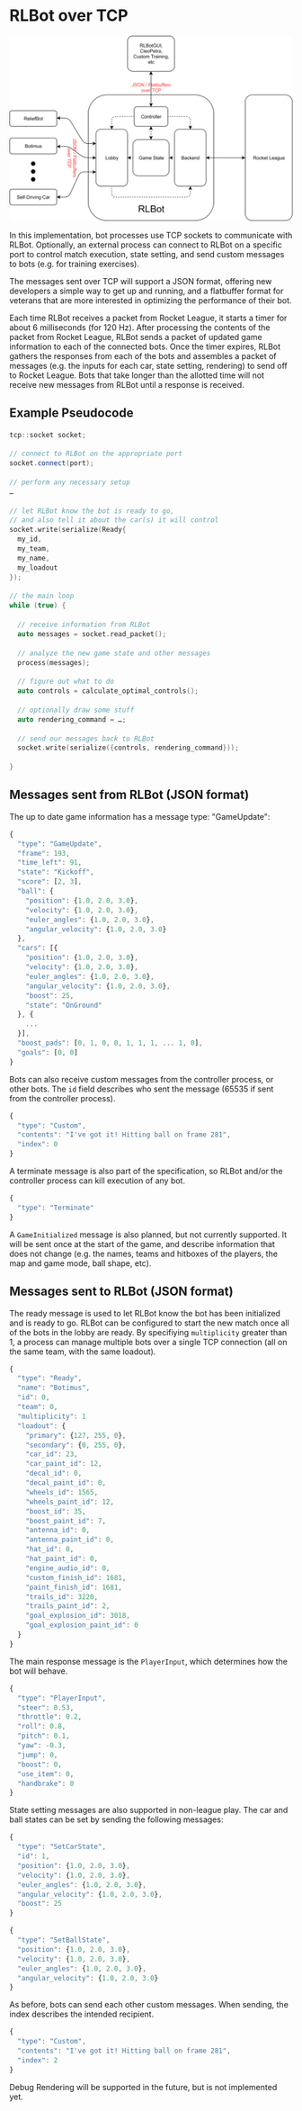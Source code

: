 # RLBot over TCP

![TCP RLBot diagram](rlbot.png)

In this implementation, bot processes use TCP sockets
to communicate with RLBot. Optionally, an external
process can connect to RLBot on a specific port to
control match execution, state setting, and send custom
messages to bots (e.g. for training exercises).

The messages sent over TCP will support a JSON format,
offering new developers a simple way to get up and running,
and a flatbuffer format for veterans that are more interested
in optimizing the performance of their bot.

Each time RLBot receives a packet from Rocket League, it starts a
timer for about 6 milliseconds (for 120 Hz). After processing the 
contents of the packet from Rocket League, RLBot sends a packet of 
updated game information to each of the connected bots. Once the 
timer expires, RLBot gathers the responses from each of the bots
and assembles a packet of messages (e.g. the inputs for each car,
state setting, rendering) to send off to Rocket League. Bots that
take longer than the allotted time will not receive new messages
from RLBot until a response is received.

## Example Pseudocode

```cpp
tcp::socket socket;

// connect to RLBot on the appropriate port
socket.connect(port);

// perform any necessary setup
…

// let RLBot know the bot is ready to go,
// and also tell it about the car(s) it will control
socket.write(serialize(Ready{
  my_id,
  my_team,
  my_name,
  my_loadout
});

// the main loop
while (true) {

  // receive information from RLBot
  auto messages = socket.read_packet();

  // analyze the new game state and other messages
  process(messages);

  // figure out what to do
  auto controls = calculate_optimal_controls();

  // optionally draw some stuff 
  auto rendering_command = …;

  // send our messages back to RLBot
  socket.write(serialize({controls, rendering_command})); 

}
```

## Messages sent from RLBot (JSON format)

The up to date game information has a message type: "GameUpdate":

```js
{
  "type": "GameUpdate",
  "frame": 193,
  "time_left": 91,
  "state": "Kickoff",
  "score": [2, 3],
  "ball": {
    "position": {1.0, 2.0, 3.0},
    "velocity": {1.0, 2.0, 3.0},
    "euler_angles": {1.0, 2.0, 3.0},
    "angular_velocity": {1.0, 2.0, 3.0}
  },
  "cars": [{
    "position": {1.0, 2.0, 3.0},
    "velocity": {1.0, 2.0, 3.0},
    "euler_angles": {1.0, 2.0, 3.0},
    "angular_velocity": {1.0, 2.0, 3.0},
    "boost": 25,
    "state": "OnGround"
  }, {
    ...
  }],
  "boost_pads": [0, 1, 0, 0, 1, 1, 1, ... 1, 0],
  "goals": [0, 0]
}
```

Bots can also receive custom messages from the controller process, or other bots.
The `id` field describes who sent the message (65535 if sent from the controller process).
```js
{
  "type": "Custom",
  "contents": "I've got it! Hitting ball on frame 281",
  "index": 0
}
```

A terminate message is also part of the specification, so RLBot and/or the controller process
can kill execution of any bot.

```js
{
  "type": "Terminate"
}
```

A `GameInitialized` message is also planned, but not currently supported. It will be sent
once at the start of the game, and describe information that does not change (e.g. the
names, teams and hitboxes of the players, the map and game mode, ball shape, etc).
 
## Messages sent to RLBot (JSON format)

The ready message is used to let RLBot know the bot has been initialized
and is ready to go. RLBot can be configured to start the new match once
all of the bots in the lobby are ready. By specifiying `multiplicity` greater
than 1, a process can manage multiple bots over a single TCP connection (all
on the same team, with the same loadout).

```js
{
  "type": "Ready",  
  "name": "Botimus",
  "id": 0,
  "team": 0,
  "multiplicity": 1
  "loadout": {
    "primary": {127, 255, 0},
    "secondary": {0, 255, 0},
    "car_id": 23,
    "car_paint_id": 12,
    "decal_id": 0,
    "decal_paint_id": 0,
    "wheels_id": 1565,
    "wheels_paint_id": 12,
    "boost_id": 35,
    "boost_paint_id": 7,
    "antenna_id": 0,
    "antenna_paint_id": 0,
    "hat_id": 0,
    "hat_paint_id": 0,
    "engine_audio_id": 0,
    "custom_finish_id": 1681,
    "paint_finish_id": 1681,
    "trails_id": 3220,
    "trails_paint_id": 2,
    "goal_explosion_id": 3018,
    "goal_explosion_paint_id": 0
  }
}
```

The main response message is the `PlayerInput`, which determines
how the bot will behave.

```js
{
  "type": "PlayerInput",  
  "steer": 0.53,
  "throttle": 0.2,
  "roll": 0.8,
  "pitch": 0.1,
  "yaw": -0.3,
  "jump": 0,
  "boost": 0,
  "use_item": 0,
  "handbrake": 0
}
```

State setting messages are also supported in non-league play. The car
and ball states can be set by sending the following messages:

```js
{
  "type": "SetCarState",
  "id": 1,
  "position": {1.0, 2.0, 3.0},
  "velocity": {1.0, 2.0, 3.0},
  "euler_angles": {1.0, 2.0, 3.0},
  "angular_velocity": {1.0, 2.0, 3.0},
  "boost": 25  
}
```

```js
{
  "type": "SetBallState",
  "position": {1.0, 2.0, 3.0},
  "velocity": {1.0, 2.0, 3.0},
  "euler_angles": {1.0, 2.0, 3.0},
  "angular_velocity": {1.0, 2.0, 3.0}
}
```

As before, bots can send each other custom messages. When sending, the index
describes the intended recipient.

```js
{
  "type": "Custom",
  "contents": "I've got it! Hitting ball on frame 281",
  "index": 2
}
```

Debug Rendering will be supported in the future, but is not implemented yet.
